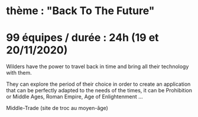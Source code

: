 # thème : "Back To The Future" 

# 99 équipes / durée : 24h (19 et 20/11/2020)

Wilders have the power to travel back in time and bring all their technology with them. 

They can explore the period of their choice in order to create an application that can be perfectly adapted to the needs of the times, it can be Prohibition or Middle Ages, Roman Empire, Age of Enlightenment … 



Middle-Trade (site de troc au moyen-âge)

